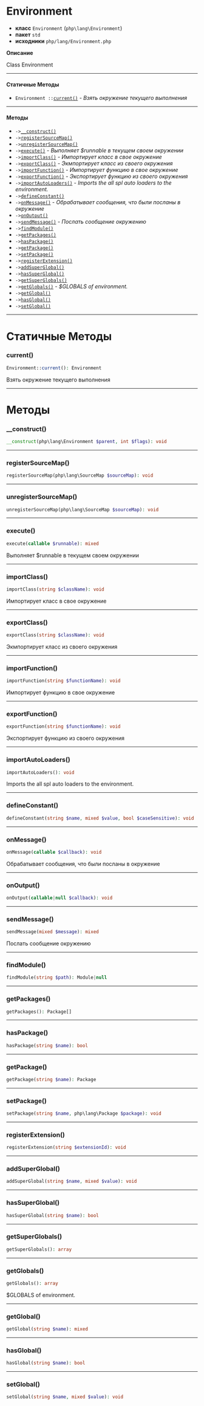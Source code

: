 # Environment

- **класс** `Environment` (`php\lang\Environment`)
- **пакет** `std`
- **исходники** `php/lang/Environment.php`

**Описание**

Class Environment

---

#### Статичные Методы

- `Environment ::`[`current()`](#method-current) - _Взять окружение текущего выполнения_

---

#### Методы

- `->`[`__construct()`](#method-__construct)
- `->`[`registerSourceMap()`](#method-registersourcemap)
- `->`[`unregisterSourceMap()`](#method-unregistersourcemap)
- `->`[`execute()`](#method-execute) - _Выполняет $runnable в текущем своем окружении_
- `->`[`importClass()`](#method-importclass) - _Импортирует класс в свое окружение_
- `->`[`exportClass()`](#method-exportclass) - _Экмпортирует класс из своего окружения_
- `->`[`importFunction()`](#method-importfunction) - _Импортирует функцию в свое окружение_
- `->`[`exportFunction()`](#method-exportfunction) - _Экспортирует функцию из своего окружения_
- `->`[`importAutoLoaders()`](#method-importautoloaders) - _Imports the all spl auto loaders to the environment._
- `->`[`defineConstant()`](#method-defineconstant)
- `->`[`onMessage()`](#method-onmessage) - _Обрабатывает сообщения, что были посланы в окружение_
- `->`[`onOutput()`](#method-onoutput)
- `->`[`sendMessage()`](#method-sendmessage) - _Послать сообщение окружению_
- `->`[`findModule()`](#method-findmodule)
- `->`[`getPackages()`](#method-getpackages)
- `->`[`hasPackage()`](#method-haspackage)
- `->`[`getPackage()`](#method-getpackage)
- `->`[`setPackage()`](#method-setpackage)
- `->`[`registerExtension()`](#method-registerextension)
- `->`[`addSuperGlobal()`](#method-addsuperglobal)
- `->`[`hasSuperGlobal()`](#method-hassuperglobal)
- `->`[`getSuperGlobals()`](#method-getsuperglobals)
- `->`[`getGlobals()`](#method-getglobals) - _$GLOBALS of environment._
- `->`[`getGlobal()`](#method-getglobal)
- `->`[`hasGlobal()`](#method-hasglobal)
- `->`[`setGlobal()`](#method-setglobal)

---
# Статичные Методы

<a name="method-current"></a>

### current()
```php
Environment::current(): Environment
```
Взять окружение текущего выполнения

---
# Методы

<a name="method-__construct"></a>

### __construct()
```php
__construct(php\lang\Environment $parent, int $flags): void
```

---

<a name="method-registersourcemap"></a>

### registerSourceMap()
```php
registerSourceMap(php\lang\SourceMap $sourceMap): void
```

---

<a name="method-unregistersourcemap"></a>

### unregisterSourceMap()
```php
unregisterSourceMap(php\lang\SourceMap $sourceMap): void
```

---

<a name="method-execute"></a>

### execute()
```php
execute(callable $runnable): mixed
```
Выполняет $runnable в текущем своем окружении

---

<a name="method-importclass"></a>

### importClass()
```php
importClass(string $className): void
```
Импортирует класс в свое окружение

---

<a name="method-exportclass"></a>

### exportClass()
```php
exportClass(string $className): void
```
Экмпортирует класс из своего окружения

---

<a name="method-importfunction"></a>

### importFunction()
```php
importFunction(string $functionName): void
```
Импортирует функцию в свое окружение

---

<a name="method-exportfunction"></a>

### exportFunction()
```php
exportFunction(string $functionName): void
```
Экспортирует функцию из своего окружения

---

<a name="method-importautoloaders"></a>

### importAutoLoaders()
```php
importAutoLoaders(): void
```
Imports the all spl auto loaders to the environment.

---

<a name="method-defineconstant"></a>

### defineConstant()
```php
defineConstant(string $name, mixed $value, bool $caseSensitive): void
```

---

<a name="method-onmessage"></a>

### onMessage()
```php
onMessage(callable $callback): void
```
Обрабатывает сообщения, что были посланы в окружение

---

<a name="method-onoutput"></a>

### onOutput()
```php
onOutput(callable|null $callback): void
```

---

<a name="method-sendmessage"></a>

### sendMessage()
```php
sendMessage(mixed $message): mixed
```
Послать сообщение окружению

---

<a name="method-findmodule"></a>

### findModule()
```php
findModule(string $path): Module|null
```

---

<a name="method-getpackages"></a>

### getPackages()
```php
getPackages(): Package[]
```

---

<a name="method-haspackage"></a>

### hasPackage()
```php
hasPackage(string $name): bool
```

---

<a name="method-getpackage"></a>

### getPackage()
```php
getPackage(string $name): Package
```

---

<a name="method-setpackage"></a>

### setPackage()
```php
setPackage(string $name, php\lang\Package $package): void
```

---

<a name="method-registerextension"></a>

### registerExtension()
```php
registerExtension(string $extensionId): void
```

---

<a name="method-addsuperglobal"></a>

### addSuperGlobal()
```php
addSuperGlobal(string $name, mixed $value): void
```

---

<a name="method-hassuperglobal"></a>

### hasSuperGlobal()
```php
hasSuperGlobal(string $name): bool
```

---

<a name="method-getsuperglobals"></a>

### getSuperGlobals()
```php
getSuperGlobals(): array
```

---

<a name="method-getglobals"></a>

### getGlobals()
```php
getGlobals(): array
```
$GLOBALS of environment.

---

<a name="method-getglobal"></a>

### getGlobal()
```php
getGlobal(string $name): mixed
```

---

<a name="method-hasglobal"></a>

### hasGlobal()
```php
hasGlobal(string $name): bool
```

---

<a name="method-setglobal"></a>

### setGlobal()
```php
setGlobal(string $name, mixed $value): void
```